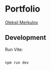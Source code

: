 # Portfolio

[Oleksii Merkulov](https://alexmercury.github.io/)

## Development

Run Vite:

```shell

npm run dev

```
